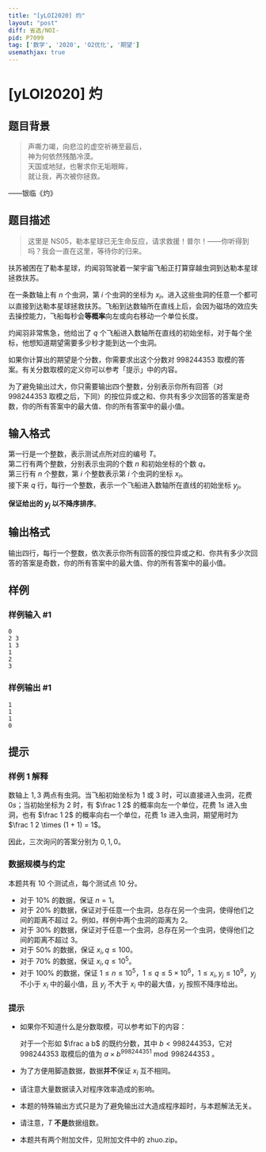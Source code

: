 ```yaml
---
title: "[yLOI2020] 灼"
layout: "post"
diff: 省选/NOI-
pid: P7099
tag: ['数学', '2020', 'O2优化', '期望']
usemathjax: true
---
```


# [yLOI2020] 灼
## 题目背景

> 声嘶力竭，向悲泣的虚空祈祷至最后，  
> 神为何依然残酷冷漠。  
> 天国或地狱，也奢求你无垢眼眸，  
> 就让我，再次被你拯救。

——银临《灼》
## 题目描述

> 这里是 NS05，勒本星球已无生命反应，请求救援！普尔！——你听得到吗？我会一直在这里，等待你的归来。

扶苏被困在了勒本星球，灼闻羽驾驶着一架宇宙飞船正打算穿越虫洞到达勒本星球拯救扶苏。

在一条数轴上有 $n$ 个虫洞，第 $i$ 个虫洞的坐标为 $x_i$。进入这些虫洞的任意一个都可以直接到达勒本星球拯救扶苏。飞船到达数轴所在直线上后，会因为磁场的效应失去操控能力，飞船每秒会**等概率**向左或向右移动一个单位长度。

灼闻羽非常焦急，他给出了 $q$ 个飞船进入数轴所在直线的初始坐标，对于每个坐标，他想知道期望需要多少秒才能到达一个虫洞。

如果你计算出的期望是个分数，你需要求出这个分数对 $998244353$ 取模的答案。有关分数取模的定义你可以参考「提示」中的内容。

为了避免输出过大，你只需要输出四个整数，分别表示你所有回答（对 $998244353$ 取模之后，下同）的按位异或之和、你共有多少次回答的答案是奇数，你的所有答案中的最大值、你的所有答案中的最小值。
## 输入格式

第一行是一个整数，表示测试点所对应的编号 $T$。  
第二行有两个整数，分别表示虫洞的个数 $n$ 和初始坐标的个数 $q$。  
第三行有 $n$ 个整数，第 $i$ 个整数表示第 $i$ 个虫洞的坐标 $x_i$。  
接下来 $q$ 行，每行一个整数，表示一个飞船进入数轴所在直线的初始坐标 $y_j$。

**保证给出的 $y_j$ 以不降序排序**。
## 输出格式

输出四行，每行一个整数，依次表示你所有回答的按位异或之和、你共有多少次回答的答案是奇数，你的所有答案中的最大值、你的所有答案中的最小值。

## 样例

### 样例输入 #1
```
0
2 3
1 3
1
2
3

```
### 样例输出 #1
```
1
1
1
0
```
## 提示

### 样例 1 解释

数轴上 $1, 3$ 两点有虫洞。当飞船初始坐标为 $1$ 或 $3$ 时，可以直接进入虫洞，花费 $0s$；当初始坐标为 $2$ 时，有 $\frac 1 2$ 的概率向左一个单位，花费 $1s$ 进入虫洞，也有 $\frac 1 2$ 的概率向右一个单位，花费 $1s$ 进入虫洞，期望用时为 $\frac 1 2 \times (1 + 1) = 1$。

因此，三次询问的答案分别为 $0, 1, 0$。

### 数据规模与约定

本题共有 $10$ 个测试点，每个测试点 $10$ 分。

- 对于 $10\%$ 的数据，保证 $n = 1$。
- 对于 $20\%$ 的数据，保证对于任意一个虫洞，总存在另一个虫洞，使得他们之间的距离不超过 $2$。例如，样例中两个虫洞的距离为 $2$。
- 对于 $30\%$ 的数据，保证对于任意一个虫洞，总存在另一个虫洞，使得他们之间的距离不超过 $3$。
- 对于 $50\%$ 的数据，保证 $x_i,q \leq 100$。
- 对于 $70\%$ 的数据，保证 $x_i, q \leq 10^5$。
- 对于 $100\%$ 的数据，保证 $1 \leq n \leq 10^5$，$1 \leq q \leq 5 \times 10^6$，$1 \leq x_i, y_j \leq 10^9$，$y_j$ 不小于 $x_i$ 中的最小值，且 $y_j$ 不大于 $x_i$ 中的最大值，$y_j$ 按照不降序给出。

### 提示

- 如果你不知道什么是分数取模，可以参考如下的内容：

  对于一个形如 $\frac a b$ 的既约分数，其中 $b \lt 998244353$，它对 $998244353$ 取模后的值为 $a \times b^{998244351} \bmod {998244353}$ 。 
- 为了方便用脚造数据，数据**并不**保证 $x_i$ 互不相同。
- 请注意大量数据读入对程序效率造成的影响。
- 本题的特殊输出方式只是为了避免输出过大造成程序超时，与本题解法无关。
- 请注意，$T$ **不是**数据组数。
- 本题共有两个附加文件，见附加文件中的 zhuo.zip。	

